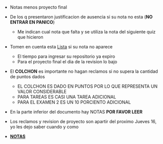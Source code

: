 * Notas menos proyecto final
* De los q presentaron justificacion de ausencia si su nota no esta (**NO ENTRAR EN PANICO**)
  * Me indican cual nota que falta y se utiliza la nota del siguiente quiz que hicieron
* Tomen en cuenta esta [Lista](https://docs.google.com/spreadsheets/d/1rFh3Q8vfQ_qzkkD41vBqZFSEwYbL4f_NXwhzMXSer04/edit?usp=sharing) si su nota no aparece
  * El tiempo para ingresar su repositorio ya expiro
  * Para el proyecto final el dia de la revision lo bajo
* El **COLCHON** es importante no hagan reclamos si no supera la cantidad de puntos dados
  * EL COLCHON ES DADO EN PUNTOS POR LO QUE REPRESENTA UN VALOR CONSIDERABLE
  * PARA TAREAS ES CASI UNA TAREA ADICIONAL
  * PARA EL EXAMEN 2 ES UN 10 PORCIENTO ADICIONAL
* En la parte inferior del documento hay NOTAS **POR FAVOR LEER**
* Los reclamos y revision de proyecto son apartir del proximo Jueves 16, yo les dejo saber cuando y como

* **[NOTAS](https://docs.google.com/spreadsheets/d/1kxTQFzDtA2moFMypbjAG2xlUcyXqh1TqxPsYVPsdKyE/edit?usp=sharing)**
